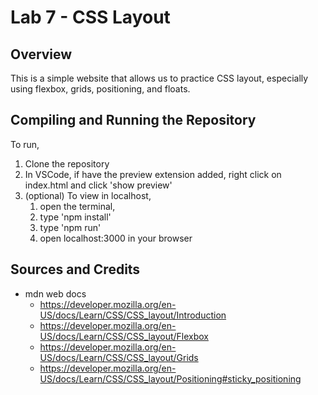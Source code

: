 # Lab 7 - CSS Layout

## Overview

This is a simple website that allows us to practice CSS layout, especially using flexbox, grids, positioning, and floats. 

## Compiling and Running the Repository
To run,

1) Clone the repository
2) In VSCode, if have the preview extension added, right click on index.html and click 'show preview'
3) (optional) To view in localhost, 
   1) open the terminal, 
   2) type 'npm install'
   3) type 'npm run'
   4) open localhost:3000 in your browser

## Sources and Credits

- mdn web docs
  - https://developer.mozilla.org/en-US/docs/Learn/CSS/CSS_layout/Introduction
  - https://developer.mozilla.org/en-US/docs/Learn/CSS/CSS_layout/Flexbox
  - https://developer.mozilla.org/en-US/docs/Learn/CSS/CSS_layout/Grids
  - https://developer.mozilla.org/en-US/docs/Learn/CSS/CSS_layout/Positioning#sticky_positioning